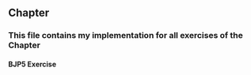 ## Chapter 
### This file contains my implementation for all exercises of the Chapter 

#### BJP5 Exercise 
```
```
